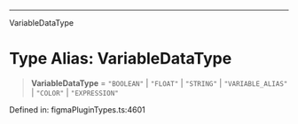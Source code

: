 ---

VariableDataType

# Type Alias: VariableDataType

> **VariableDataType** = `"BOOLEAN"` \| `"FLOAT"` \| `"STRING"` \| `"VARIABLE_ALIAS"` \| `"COLOR"` \| `"EXPRESSION"`

Defined in: figmaPluginTypes.ts:4601

